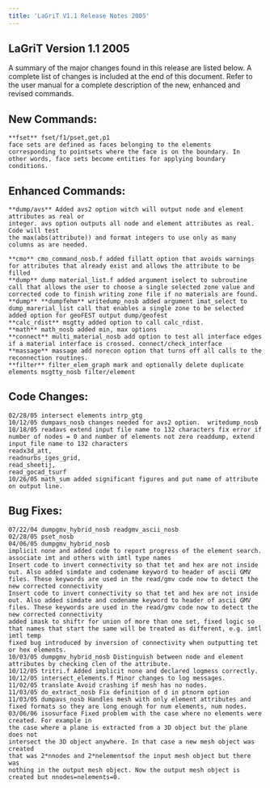 ```yaml
---
title: 'LaGriT V1.1 Release Notes 2005'
---
```


## LaGriT Version 1.1 2005

A summary of the major changes found in this release are listed below. A complete list of
changes is included at the end of this document. Refer to the user manual for a complete
description of the new, enhanced and revised commands.

## New Commands:

    **fset** fset/f1/pset,get,p1
    face sets are defined as faces belonging to the elements
    corresponding to pointsets where the face is on the boundary. In
    other words, face sets become entities for applying boundary
    conditions.

## Enhanced Commands:

    **dump/avs** Added avs2 option witch will output node and element attributes as real or
    integer. avs option outputs all node and element attributes as real. Code will test
    the max(abs(attribute)) and format integers to use only as many columns as are needed.

    **cmo** cmo_command_nosb.f added fillatt option that avoids warnings for attributes that already exist and allows the attribute to be filled 
    **dump** dump material_list.f added argument iselect to subroutine call that allows the user to choose a single selected zone value and corrected code to finish writing zone file if no materials are found. 
    **dump** **dumpfehm** writedump_nosb added argument imat_select to dump_marerial_list call that enables a single zone to be selected added option for geoFEST output dump/geofest 
    **calc_rdist** msgtty added option to call calc_rdist. 
    **math** math_nosb added min, max options 
    **connect** multi_material_nosb add option to test all interface edges if a material interface is crossed. connect/check_interface 
    **massage** massage add norecon option that turns off all calls to the reconnection routines. 
    **filter** filter_elem_graph mark and optionally delete duplicate elements msgtty_nosb filter/element 


## Code Changes:

```
02/28/05 intersect elements intrp_gtg 
10/12/05 dumpavs_nosb changes needed for avs2 option.  writedump_nosb
10/18/05 readavs extend input file name to 132 characters fix error if number of nodes = 0 and number of elements not zero readdump, extend input file name to 132 characters
readx3d_att,
readnurbs_iges_grid,
read_sheetij,
read_gocad_tsurf
10/26/05 math_sum added significant figures and put name of attribute on output line.
```

## Bug Fixes:

```
07/22/04 dumpgmv_hybrid_nosb readgmv_ascii_nosb 
02/28/05 pset_nosb 
04/06/05 dumpgmv_hybrid_nosb 
implicit none and added code to report progress of the element search. associate imt and others with imtl type names 
Insert code to invert connectivity so that tet and hex are not inside out. Also added simdate and codename keyword to header of ascii GMV files. These keywords are used in the read/gmv code now to detect the new corrected connectivity 
Insert code to invert connectivity so that tet and hex are not inside out. Also added simdate and codename keyword to header of ascii GMV files. These keywords are used in the read/gmv code now to detect the new corrected connectivity 
added imask to shiftr for union of more than one set, fixed logic so that names that start the same will be treated as different, e.g. imtl imtl temp 
fixed bug introduced by inversion of connectivity when outputting tet or hex elements. 
10/03/05 dumpgmv_hybrid_nosb Distinguish between node and element attributes by checking clen of the attribute.
10/12/05 tritri.f Added implicit none and declared logmess correctly.
10/12/05 intersect_elements.f Minor changes to log messages.
11/02/05 translate Avoid crashing if mesh has no nodes.
11/03/05 do_extract_nosb Fix definition of d in ptnorm option
11/03/05 dumpavs_nosb Handles mesh with only element attributes and fixed formats so they are long enough for num elements, num nodes.
03/06/06 isosurface Fixed problem with the case where no elements were created. For example in
the case where a plane is extracted from a 3D object but the plane does not
intersect the 3D object anywhere. In that case a new mesh object was created
that was 2*nnodes and 2*nelementsof the input mesh object but there was
nothing in the output mesh object. Now the output mesh object is created but nnodes=nelements=0.  

```




